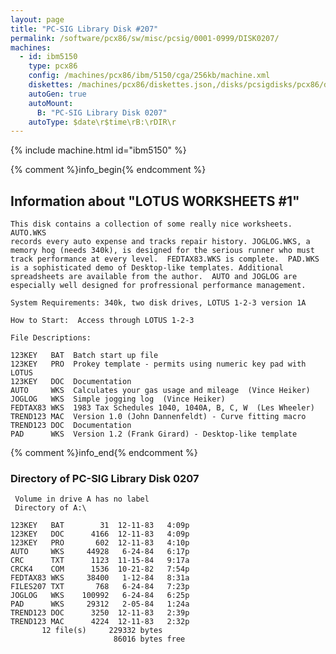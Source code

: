 ```yaml
---
layout: page
title: "PC-SIG Library Disk #207"
permalink: /software/pcx86/sw/misc/pcsig/0001-0999/DISK0207/
machines:
  - id: ibm5150
    type: pcx86
    config: /machines/pcx86/ibm/5150/cga/256kb/machine.xml
    diskettes: /machines/pcx86/diskettes.json,/disks/pcsigdisks/pcx86/diskettes.json
    autoGen: true
    autoMount:
      B: "PC-SIG Library Disk 0207"
    autoType: $date\r$time\rB:\rDIR\r
---
```


{% include machine.html id="ibm5150" %}

{% comment %}info_begin{% endcomment %}

## Information about "LOTUS WORKSHEETS #1"

    This disk contains a collection of some really nice worksheets. AUTO.WKS
    records every auto expense and tracks repair history. JOGLOG.WKS, a
    memory hog (needs 340k), is designed for the serious runner who must
    track performance at every level.  FEDTAX83.WKS is complete.  PAD.WKS
    is a sophisticated demo of Desktop-like templates. Additional
    spreadsheets are available from the author.  AUTO and JOGLOG are
    especially well designed for profressional performance management.
    
    System Requirements: 340k, two disk drives, LOTUS 1-2-3 version 1A
    
    How to Start:  Access through LOTUS 1-2-3
    
    File Descriptions:
    
    123KEY   BAT  Batch start up file
    123KEY   PRO  Prokey template - permits using numeric key pad with LOTUS
    123KEY   DOC  Documentation
    AUTO     WKS  Calculates your gas usage and mileage  (Vince Heiker)
    JOGLOG   WKS  Simple jogging log  (Vince Heiker)
    FEDTAX83 WKS  1983 Tax Schedules 1040, 1040A, B, C, W  (Les Wheeler)
    TREND123 MAC  Version 1.0 (John Dannenfeldt) - Curve fitting macro
    TREND123 DOC  Documentation
    PAD      WKS  Version 1.2 (Frank Girard) - Desktop-like template
{% comment %}info_end{% endcomment %}


### Directory of PC-SIG Library Disk 0207

     Volume in drive A has no label
     Directory of A:\

    123KEY   BAT        31  12-11-83   4:09p
    123KEY   DOC      4166  12-11-83   4:09p
    123KEY   PRO       602  12-11-83   4:10p
    AUTO     WKS     44928   6-24-84   6:17p
    CRC      TXT      1123  11-15-84   9:17a
    CRCK4    COM      1536  10-21-82   7:54p
    FEDTAX83 WKS     38400   1-12-84   8:31a
    FILES207 TXT       768   6-24-84   7:23p
    JOGLOG   WKS    100992   6-24-84   6:25p
    PAD      WKS     29312   2-05-84   1:24a
    TREND123 DOC      3250  12-11-83   2:39p
    TREND123 MAC      4224  12-11-83   2:32p
           12 file(s)     229332 bytes
                           86016 bytes free
